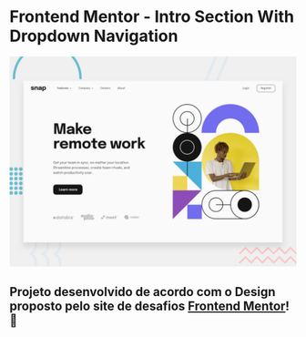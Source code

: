 # Frontend Mentor - Intro Section With Dropdown Navigation

![Design preview for the Intro section with dropdown navigation coding challenge](./design/desktop-preview.jpg)

## Projeto desenvolvido de acordo com o Design proposto pelo site de desafios [Frontend Mentor](https://www.frontendmentor.io/)! 👋
